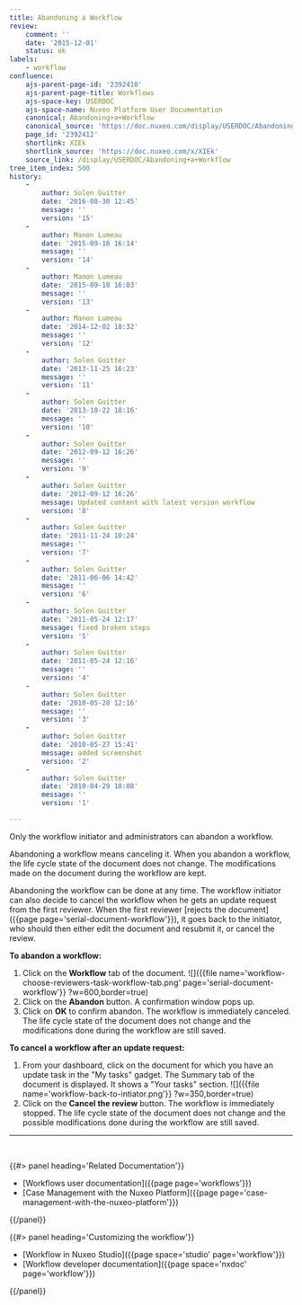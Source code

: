 ```yaml
---
title: Abandoning a Workflow
review:
    comment: ''
    date: '2015-12-01'
    status: ok
labels:
    - workflow
confluence:
    ajs-parent-page-id: '2392410'
    ajs-parent-page-title: Workflows
    ajs-space-key: USERDOC
    ajs-space-name: Nuxeo Platform User Documentation
    canonical: Abandoning+a+Workflow
    canonical_source: 'https://doc.nuxeo.com/display/USERDOC/Abandoning+a+Workflow'
    page_id: '2392412'
    shortlink: XIEk
    shortlink_source: 'https://doc.nuxeo.com/x/XIEk'
    source_link: /display/USERDOC/Abandoning+a+Workflow
tree_item_index: 500
history:
    -
        author: Solen Guitter
        date: '2016-08-30 12:45'
        message: ''
        version: '15'
    -
        author: Manon Lumeau
        date: '2015-09-18 16:14'
        message: ''
        version: '14'
    -
        author: Manon Lumeau
        date: '2015-09-18 16:03'
        message: ''
        version: '13'
    -
        author: Manon Lumeau
        date: '2014-12-02 18:32'
        message: ''
        version: '12'
    -
        author: Solen Guitter
        date: '2013-11-25 16:23'
        message: ''
        version: '11'
    -
        author: Solen Guitter
        date: '2013-10-22 18:16'
        message: ''
        version: '10'
    -
        author: Solen Guitter
        date: '2012-09-12 16:26'
        message: ''
        version: '9'
    -
        author: Solen Guitter
        date: '2012-09-12 16:26'
        message: Updated content with latest version workflow
        version: '8'
    -
        author: Solen Guitter
        date: '2011-11-24 10:24'
        message: ''
        version: '7'
    -
        author: Solen Guitter
        date: '2011-06-06 14:42'
        message: ''
        version: '6'
    -
        author: Solen Guitter
        date: '2011-05-24 12:17'
        message: fixed broken steps
        version: '5'
    -
        author: Solen Guitter
        date: '2011-05-24 12:16'
        message: ''
        version: '4'
    -
        author: Solen Guitter
        date: '2010-05-28 12:16'
        message: ''
        version: '3'
    -
        author: Solen Guitter
        date: '2010-05-27 15:41'
        message: added screenshot
        version: '2'
    -
        author: Solen Guitter
        date: '2010-04-29 18:08'
        message: ''
        version: '1'

---
```

Only the workflow initiator and administrators can abandon a workflow.

Abandoning a workflow means canceling it. When you abandon a workflow, the life cycle state of the document does not change. The modifications made on the document during the workflow are kept.

Abandoning the workflow can be done at any time. The workflow initiator can also decide to cancel the workflow when he gets an update request from the first reviewer. When the first reviewer [rejects the document]({{page page='serial-document-workflow'}}), it goes back to the initiator, who should then either edit the document and resubmit it, or cancel the review.

**To abandon a workflow:**

1.  Click on the **Workflow** tab of the document.
    ![]({{file name='workflow-choose-reviewers-task-workflow-tab.png' page='serial-document-workflow'}} ?w=600,border=true)
2.  Click on the **Abandon** button.
    A confirmation window pops up.
3.  Click on **OK** to confirm abandon.
    The workflow is immediately canceled. The life cycle state of the document does not change and the modifications done during the workflow are still saved.

**To cancel a workflow after an update request:**

1.  From your dashboard, click on the document for which you have an update task in the "My tasks" gadget.
    The Summary tab of the document is displayed. It shows a "Your tasks" section.
    ![]({{file name='workflow-back-to-intiator.png'}} ?w=350,border=true)
2.  Click on the **Cancel the review** button.
    The workflow is immediately stopped. The life cycle state of the document does not change and the possible modifications done during the workflow are still saved.

* * *

&nbsp;

<div class="row" data-equalizer data-equalize-on="medium"><div class="column medium-6">{{#> panel heading='Related Documentation'}}

*   [Workflows user documentation]({{page page='workflows'}})
*   [Case Management with the Nuxeo Platform]({{page page='case-management-with-the-nuxeo-platform'}})

{{/panel}}</div><div class="column medium-6">{{#> panel heading='Customizing the workflow'}}

*   [Workflow in Nuxeo Studio]({{page space='studio' page='workflow'}})
*   [Workflow developer documentation]({{page space='nxdoc' page='workflow'}})

{{/panel}}</div></div>
